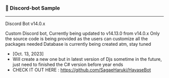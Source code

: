 ### 🔨 Discord-bot Sample
---
Discord Bot v14.0.x 

Custom Discord bot, Currently being updated to v14.13.0 from v14.0.x
Only the source code is being provided as the users can customize all the packages needed
Database is currently being created atm, stay tuned

- [Oct. 13, 2023]
- Will create a new one but in latest version of Djs sometime in the future, just need to finished the C# version before year ends
- CHECK IT OUT HERE : https://github.com/SagaeHaruki/HayaseBot
